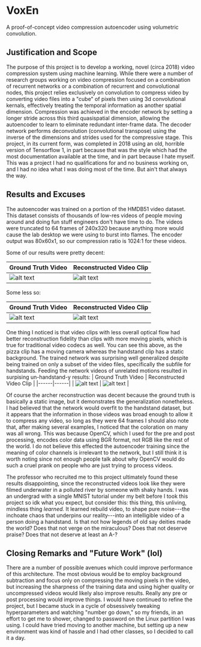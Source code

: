 # VoxEn
 A proof-of-concept video compression autoencoder using volumetric convolution.

## Justification and Scope
The purpose of this project is to develop a working, novel (circa 2018) video compression system using machine learning. While there were a number of research groups working on video compression focused on a combination of recurrent networks or a combination of recurrent and convolutional nodes, this project relies exclusively on convolution to compress video by converting video files into a "cube" of pixels then using 3d convolutional kernals, effectively treating the temporal information as another spatial dimension. Compression was achieved in the encoder network by setting a longer stride across this third quasispatial dimension, allowing the autoencoder to learn to eliminate redundant inter-frame data. The decoder network performs deconvolution (convolutional transpose) using the inverse of the dimensions and strides used for the compressive stage.
This project, in its current form, was completed in 2018 using an old, horrible version of Tensorflow 1, in part because that was the style which had the most documentation available at the time, and in part because I hate myself. This was a project I had no qualifications for and no business working on, and I had no idea what I was doing most of the time. But ain't that always the way. 

## Results and Excuses
The autoencoder was trained on a portion of the HMDB51 video dataset. This dataset consists of thousands of low-res videos of people moving around and doing fun stuff engineers don't have time to do. The videos were truncated to 64 frames of 240x320 because anything more would cause the lab desktop we were using to burst into flames. The encoder output was 80x60x1, so our compression ratio is 1024:1 for these videos.

Some of our results were pretty decent:

| Ground Truth Video | Reconstructed Video Clip |
|------|------|
| ![alt text](GIFs/handstand_groundtruth.npy.gif) | ![alt text](GIFs/handstand_reconstructed_loss_207.78262.npy.gif) |

Some less so:

| Ground Truth Video | Reconstructed Video Clip |
|------|------|
| ![alt text](GIFs/pizzatime_groundtruth.npy.gif) | ![alt text](GIFs/pizzatime_reconstructed_loss_881.7008.npy.gif) |

One thing I noticed is that video clips with less overall optical flow had better reconstruction fidelity than clips with more moving pixels, which is true for traditional video codecs as well. You can see this above, as the pizza clip has a moving camera whereas the handstand clip has a static background.
The trained network was surprising well generalized despite being trained on only a subset of the video files, specifically the subfile for handstands. Feeding the network videos of unrelated motions resulted in surpising un-handstand-y results:
| Ground Truth Video | Reconstructed Video Clip |
|------|------|
| ![alt text](GIFs/archer_groundtruth.npy.gif) | ![alt text](GIFs/archer_reconstructed_loss_251.27802.npy.gif) |

Of course the archer reconstruction was decent because the ground truth is basically a static image, but it demonstrates the generalization nonetheless. I had believed that the network would overfit to the handstand dataset, but it appears that the information in those videos was broad enough to allow it to compress any video, so long as they were 64 frames
I should also note that, after making several examples, I noticed that the coloration on many was all wrong. This was because OpenCV, which I used for the pre and post processing, encodes color data using BGR format, not RGB like the rest of the world. I do not believe this effected the autoencoder training since the meaning of color channels is irrelevant to the network, but I still think it is worth noting since not enough people talk about why OpenCV would do such a cruel prank on people who are just trying to process videos.

The professor who recruited me to this project ultimately found these results disappointing, since the reconstructed videos look like they were filmed underwater in a polluted river by someone with shaky hands. I was an undergrad with a single MNIST tutorial under my belt before I took this project so idk what you expect, but consider this: this thing, this unliving, mindless thing *learned.* It learned rebuild video, to shape pure noise---the inchoate chaos that underpins our reality---into an intelligible video of a person doing a handstand. Is that not how legends of old say deities made the world? Does that not verge on the miraculous? Does that not deserve praise? Does that not deserve at least an A-? 

## Closing Remarks and "Future Work" (lol)
There are a number of possible avenues which could improve performance of this architecture. The most obvious would be to employ background subtraction and focus only on compressing the moving pixels in the video, but increasing the sharpness of the training data and using higher quality or uncompressed videos would likely also improve results. Really any pre or post processing would improve things.
I would have continued to refine the project, but I became stuck in a cycle of obsessively tweaking hyperparameters and watching "number go down," so my friends, in an effort to get me to shower, changed to password on the Linux partition I was using. I could have tried moving to another machine, but setting up a new environment was kind of hassle and I had other classes, so I decided to call it a day. 
